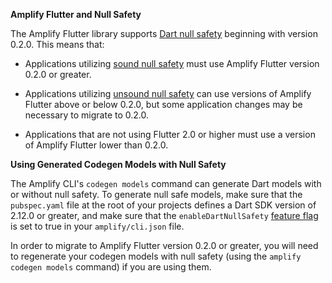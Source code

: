 **Amplify Flutter and Null Safety**


The Amplify Flutter library supports [Dart null safety](https://dart.dev/null-safety) beginning with version 0.2.0.  This means that:



* Applications utilizing [sound null safety](https://dart.dev/null-safety) must use Amplify Flutter version 0.2.0 or greater.

* Applications utilizing [unsound null safety](https://dart.dev/null-safety/unsound-null-safety) can use versions of Amplify Flutter above or below 0.2.0, but some application changes may be necessary to migrate to 0.2.0.

* Applications that are not using Flutter 2.0 or higher must use a version of Amplify Flutter lower than 0.2.0.


**Using Generated Codegen Models with Null Safety**


The Amplify CLI's `codegen models` command can generate Dart models with or without null safety. To generate null safe models, make sure that the `pubspec.yaml` file at the root of your projects defines a Dart SDK version of 2.12.0 or greater, and make sure that the `enableDartNullSafety` [feature flag](https://docs.amplify.aws/cli/reference/feature-flags) is set to true in your `amplify/cli.json` file.

In order to migrate to Amplify Flutter version 0.2.0 or greater, you will need to regenerate your codegen models with null safety (using the `amplify codegen models` command) if you are using them.